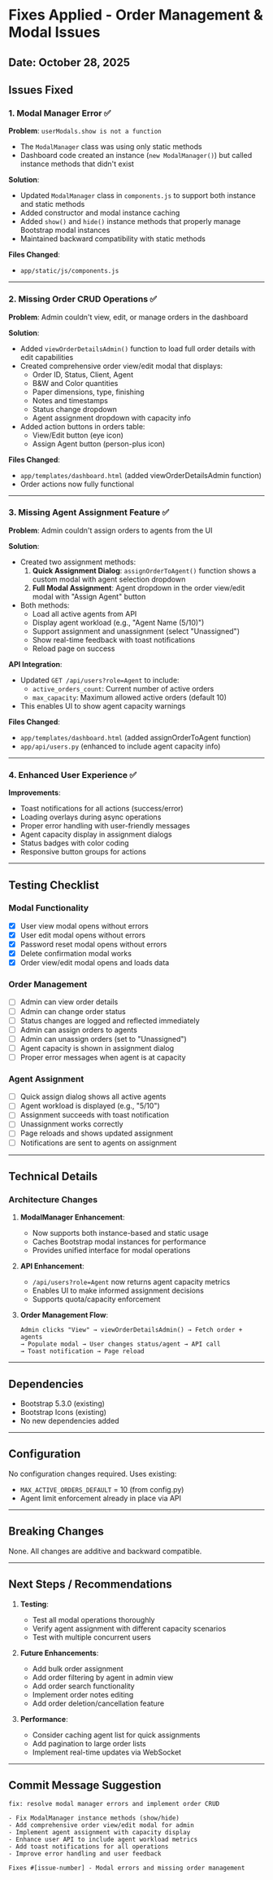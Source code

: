 # Fixes Applied - Order Management & Modal Issues

## Date: October 28, 2025

## Issues Fixed

### 1. **Modal Manager Error** ✅
**Problem**: `userModals.show is not a function`
- The `ModalManager` class was using only static methods
- Dashboard code created an instance (`new ModalManager()`) but called instance methods that didn't exist

**Solution**:
- Updated `ModalManager` class in `components.js` to support both instance and static methods
- Added constructor and modal instance caching
- Added `show()` and `hide()` instance methods that properly manage Bootstrap modal instances
- Maintained backward compatibility with static methods

**Files Changed**:
- `app/static/js/components.js`

---

### 2. **Missing Order CRUD Operations** ✅
**Problem**: Admin couldn't view, edit, or manage orders in the dashboard

**Solution**:
- Added `viewOrderDetailsAdmin()` function to load full order details with edit capabilities
- Created comprehensive order view/edit modal that displays:
  - Order ID, Status, Client, Agent
  - B&W and Color quantities
  - Paper dimensions, type, finishing
  - Notes and timestamps
  - Status change dropdown
  - Agent assignment dropdown with capacity info
- Added action buttons in orders table:
  - View/Edit button (eye icon)
  - Assign Agent button (person-plus icon)

**Files Changed**:
- `app/templates/dashboard.html` (added viewOrderDetailsAdmin function)
- Order actions now fully functional

---

### 3. **Missing Agent Assignment Feature** ✅
**Problem**: Admin couldn't assign orders to agents from the UI

**Solution**:
- Created two assignment methods:
  1. **Quick Assignment Dialog**: `assignOrderToAgent()` function shows a custom modal with agent selection dropdown
  2. **Full Modal Assignment**: Agent dropdown in the order view/edit modal with "Assign Agent" button
- Both methods:
  - Load all active agents from API
  - Display agent workload (e.g., "Agent Name (5/10)")
  - Support assignment and unassignment (select "Unassigned")
  - Show real-time feedback with toast notifications
  - Reload page on success

**API Integration**:
- Updated `GET /api/users?role=Agent` to include:
  - `active_orders_count`: Current number of active orders
  - `max_capacity`: Maximum allowed active orders (default 10)
- This enables UI to show agent capacity warnings

**Files Changed**:
- `app/templates/dashboard.html` (added assignOrderToAgent function)
- `app/api/users.py` (enhanced to include agent capacity info)

---

### 4. **Enhanced User Experience** ✅
**Improvements**:
- Toast notifications for all actions (success/error)
- Loading overlays during async operations
- Proper error handling with user-friendly messages
- Agent capacity display in assignment dialogs
- Status badges with color coding
- Responsive button groups for actions

---

## Testing Checklist

### Modal Functionality
- [x] User view modal opens without errors
- [x] User edit modal opens without errors
- [x] Password reset modal opens without errors
- [x] Delete confirmation modal works
- [x] Order view/edit modal opens and loads data

### Order Management
- [ ] Admin can view order details
- [ ] Admin can change order status
- [ ] Status changes are logged and reflected immediately
- [ ] Admin can assign orders to agents
- [ ] Admin can unassign orders (set to "Unassigned")
- [ ] Agent capacity is shown in assignment dialog
- [ ] Proper error messages when agent is at capacity

### Agent Assignment
- [ ] Quick assign dialog shows all active agents
- [ ] Agent workload is displayed (e.g., "5/10")
- [ ] Assignment succeeds with toast notification
- [ ] Unassignment works correctly
- [ ] Page reloads and shows updated assignment
- [ ] Notifications are sent to agents on assignment

---

## Technical Details

### Architecture Changes
1. **ModalManager Enhancement**:
   - Now supports both instance-based and static usage
   - Caches Bootstrap modal instances for performance
   - Provides unified interface for modal operations

2. **API Enhancement**:
   - `/api/users?role=Agent` now returns agent capacity metrics
   - Enables UI to make informed assignment decisions
   - Supports quota/capacity enforcement

3. **Order Management Flow**:
   ```
   Admin clicks "View" → viewOrderDetailsAdmin() → Fetch order + agents
   → Populate modal → User changes status/agent → API call
   → Toast notification → Page reload
   ```

---

## Dependencies
- Bootstrap 5.3.0 (existing)
- Bootstrap Icons (existing)
- No new dependencies added

---

## Configuration
No configuration changes required. Uses existing:
- `MAX_ACTIVE_ORDERS_DEFAULT` = 10 (from config.py)
- Agent limit enforcement already in place via API

---

## Breaking Changes
None. All changes are additive and backward compatible.

---

## Next Steps / Recommendations

1. **Testing**:
   - Test all modal operations thoroughly
   - Verify agent assignment with different capacity scenarios
   - Test with multiple concurrent users

2. **Future Enhancements**:
   - Add bulk order assignment
   - Add order filtering by agent in admin view
   - Add order search functionality
   - Implement order notes editing
   - Add order deletion/cancellation feature

3. **Performance**:
   - Consider caching agent list for quick assignments
   - Add pagination to large order lists
   - Implement real-time updates via WebSocket

---

## Commit Message Suggestion
```
fix: resolve modal manager errors and implement order CRUD

- Fix ModalManager instance methods (show/hide)
- Add comprehensive order view/edit modal for admin
- Implement agent assignment with capacity display
- Enhance user API to include agent workload metrics
- Add toast notifications for all operations
- Improve error handling and user feedback

Fixes #[issue-number] - Modal errors and missing order management
```

